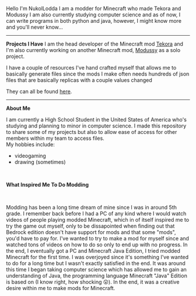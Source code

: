 Hello I'm NukolLodda
I am a modder for Minecraft who made Tekora and Modussy
I am also currently studying computer science and as of now, I can write
programs in both python and java, however, I might know more and you'll
never know...

---
**Projects I Have**
I am the head developer of the Minecraft mod <a href=https://github.com/NukolLodda/Tekora>Tekora</a> and
I'm also currently working on another Minecraft mod, <a href=https://github.com/NukolLodda/Modussy>Modussy</a> as a solo project.

I have a couple of resources I've hand crafted myself that allows me to basically generate files since the mods
I make often needs hundreds of json files that are basically replicas with a couple values changed

They can all be found <a href=https://github.com/NukolLodda/MinecraftModdingFacilitater>here</a>.

---
**About Me**

I am currently a High School Student in the United States of America who's studying and planning to
minor in computer science. I made this repository to share some of my projects but also to allow ease
of access for other members within my team to access files.
<br>
My hobbies include:
- videogaming
- drawing (sometimes)

<br>

**What Inspired Me To Do Modding**

<br>

Modding has been a long time dream of mine since I was in around 5th grade. I remember back before I had a PC of any kind
where I would watch videos of people playing modded Minecraft, which in of itself inspired me to try the game
out myself, only to be dissapointed when finding out that Bedrock edition doesn't have support for mods and that some
"mods", you'd have to pay for. I've wanted to try to make a mod for myself since and watched tons of videos on how to do
so only to end up with no progress. In the end, I eventually got a PC and Minecraft Java Edition, I tried modded Minecraft
for the first time.
I was overjoyed since it's something I've wanted to do for a long time but I wasn't exactly satisfied in the end. It was
around this time I began taking computer science which has allowed me to gain an understanding of Java, the programming language
Minecraft "Java" Edition is based on (I know right, how shocking 😲). In the end, it was a creative desire within me
to make mods for Minecraft.
